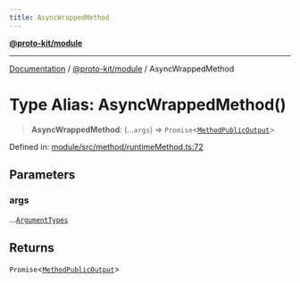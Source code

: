 ```yaml
---
title: AsyncWrappedMethod
---
```


[**@proto-kit/module**](../README.md)

***

[Documentation](../../../README.md) / [@proto-kit/module](../README.md) / AsyncWrappedMethod

# Type Alias: AsyncWrappedMethod()

> **AsyncWrappedMethod**: (...`args`) => `Promise`\<[`MethodPublicOutput`](../../protocol/classes/MethodPublicOutput.md)\>

Defined in: [module/src/method/runtimeMethod.ts:72](https://github.com/proto-kit/framework/blob/28efa802e3737fc3b77339148b307ef7246f3ef1/packages/module/src/method/runtimeMethod.ts#L72)

## Parameters

### args

...[`ArgumentTypes`](../../common/type-aliases/ArgumentTypes.md)

## Returns

`Promise`\<[`MethodPublicOutput`](../../protocol/classes/MethodPublicOutput.md)\>
